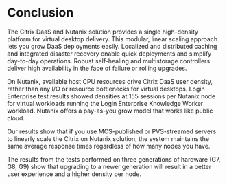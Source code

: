 # Conclusion

The Citrix DaaS and Nutanix solution provides a single high-density platform for virtual desktop delivery. This modular, linear scaling approach lets you grow DaaS deployments easily. Localized and distributed caching and integrated disaster recovery enable quick deployments and simplify day-to-day operations. Robust self-healing and multistorage controllers deliver high availability in the face of failure or rolling upgrades.

On Nutanix, available host CPU resources drive Citrix DaaS user density, rather than any I/O or resource bottlenecks for virtual desktops. Login Enterprise test results showed densities at 155 sessions per Nutanix node for virtual workloads running the Login Enterprise Knowledge Worker workload. Nutanix offers a pay-as-you grow model that works like public cloud.

Our results show that if you use MCS-published or PVS-streamed servers to linearly scale the Citrix on Nutanix solution, the system maintains the same average response times regardless of how many nodes you have. 

The results from the tests performed on three generations of hardware (G7, G8, G9) show that upgrading to a newer generation will result in a better user experience and a higher density per node.